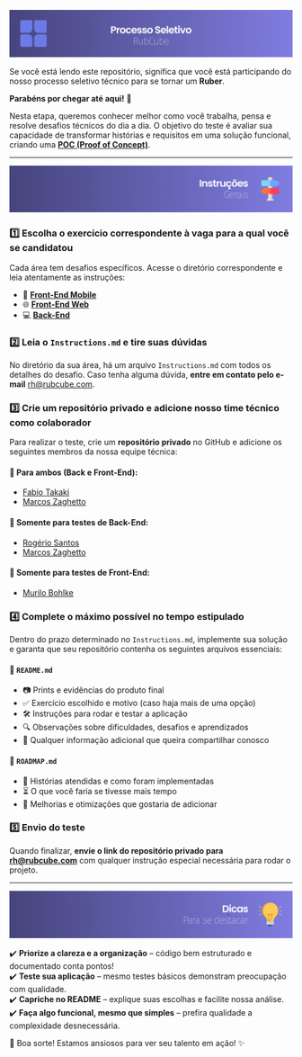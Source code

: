 ![](./assets//readme-processo-seletivo.png)

Se você está lendo este repositório, significa que você está participando do nosso processo seletivo técnico para se tornar um **Ruber**.

**Parabéns por chegar até aqui!** 🎉 

Nesta etapa, queremos conhecer melhor como você trabalha, pensa e resolve desafios técnicos do dia a dia. O objetivo do teste é avaliar sua capacidade de transformar histórias e requisitos em uma solução funcional, criando uma **[POC (Proof of Concept)](https://en.wikipedia.org/wiki/Proof_of_concept)**.  

---

![](./assets/readme-instrucoes-gerais.png)

### 1️⃣ Escolha o exercício correspondente à vaga para a qual você se candidatou  

Cada área tem desafios específicos. Acesse o diretório correspondente e leia atentamente as instruções:  

- 📲 **[Front-End Mobile](https://github.com/rubcube/hiring-exercises/blob/master/frontend-mobile/Instructions.md)**  
- 🌐 **[Front-End Web](https://github.com/rubcube/hiring-exercises/blob/master/frontend-web/Instructions.md)**  
- 💻 **[Back-End](https://github.com/rubcube/hiring-exercises/blob/master/backend/Instructions.md)**  

### 2️⃣ Leia o `Instructions.md` e tire suas dúvidas  

No diretório da sua área, há um arquivo `Instructions.md` com todos os detalhes do desafio. Caso tenha alguma dúvida, **entre em contato pelo e-mail** [rh@rubcube.com](mailto:rh@rubcube.com).  

### 3️⃣ Crie um repositório privado e adicione nosso time técnico como colaborador  

Para realizar o teste, crie um **repositório privado** no GitHub e adicione os seguintes membros da nossa equipe técnica:  

#### 🔹 Para ambos (Back e Front-End):  
- [Fabio Takaki](https://github.com/fabiotakaki)  
- [Marcos Zaghetto](https://github.com/zaghettorub)  

#### 🔹 Somente para testes de Back-End:  
- [Rogério Santos](https://github.com/santos-rogerio)  
- [Marcos Zaghetto](https://github.com/zaghettorub)  

#### 🔹 Somente para testes de Front-End:  
- [Murilo Bohlke](https://github.com/murilobohlke)  

### 4️⃣ Complete o máximo possível no tempo estipulado  

Dentro do prazo determinado no `Instructions.md`, implemente sua solução e garanta que seu repositório contenha os seguintes arquivos essenciais:  

#### 📌 `README.md`  
- 📷 Prints e evidências do produto final  
- ✅ Exercício escolhido e motivo (caso haja mais de uma opção)  
- 🛠️ Instruções para rodar e testar a aplicação  
- 🔍 Observações sobre dificuldades, desafios e aprendizados  
- 💬 Qualquer informação adicional que queira compartilhar conosco  

#### 📌 `ROADMAP.md`  
- 📌 Histórias atendidas e como foram implementadas  
- ⏳ O que você faria se tivesse mais tempo  
- 🚀 Melhorias e otimizações que gostaria de adicionar  

### 5️⃣ Envio do teste  

Quando finalizar, **envie o link do repositório privado para [rh@rubcube.com](mailto:rh@rubcube.com)** com qualquer instrução especial necessária para rodar o projeto.  

---

![](./assets/readme-dicas.png) 

✔️ **Priorize a clareza e a organização** – código bem estruturado e documentado conta pontos!  
✔️ **Teste sua aplicação** – mesmo testes básicos demonstram preocupação com qualidade.  
✔️ **Capriche no README** – explique suas escolhas e facilite nossa análise.  
✔️ **Faça algo funcional, mesmo que simples** – prefira qualidade a complexidade desnecessária.  

🚀 Boa sorte! Estamos ansiosos para ver seu talento em ação! ✨